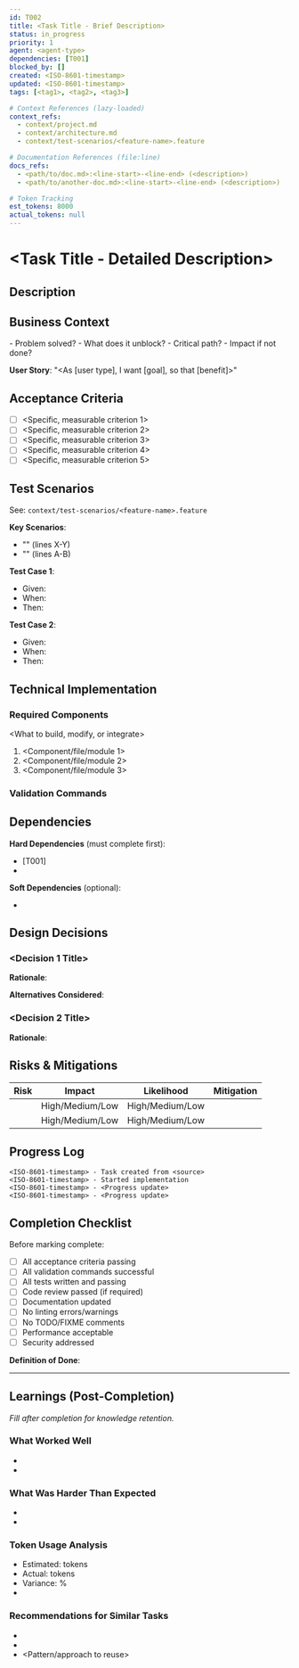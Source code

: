 ```yaml
---
id: T002
title: <Task Title - Brief Description>
status: in_progress
priority: 1
agent: <agent-type>
dependencies: [T001]
blocked_by: []
created: <ISO-8601-timestamp>
updated: <ISO-8601-timestamp>
tags: [<tag1>, <tag2>, <tag3>]

# Context References (lazy-loaded)
context_refs:
  - context/project.md
  - context/architecture.md
  - context/test-scenarios/<feature-name>.feature

# Documentation References (file:line)
docs_refs:
  - <path/to/doc.md>:<line-start>-<line-end> (<description>)
  - <path/to/another-doc.md>:<line-start>-<line-end> (<description>)

# Token Tracking
est_tokens: 8000
actual_tokens: null
---
```


# <Task Title - Detailed Description>

## Description

<Detailed description of what needs to be done. Specify scope and boundaries.>

## Business Context

<Why this matters:>
- Problem solved?
- What does it unblock?
- Critical path?
- Impact if not done?

**User Story**: "<As [user type], I want [goal], so that [benefit]>"

## Acceptance Criteria

- [ ] <Specific, measurable criterion 1>
- [ ] <Specific, measurable criterion 2>
- [ ] <Specific, measurable criterion 3>
- [ ] <Specific, measurable criterion 4>
- [ ] <Specific, measurable criterion 5>

## Test Scenarios

See: `context/test-scenarios/<feature-name>.feature`

**Key Scenarios**:
- "<Scenario name>" (lines X-Y)
- "<Scenario name>" (lines A-B)

<Or inline if no separate file>

**Test Case 1**: <Name>
- Given: <precondition>
- When: <action>
- Then: <expected result>

**Test Case 2**: <Name>
- Given: <precondition>
- When: <action>
- Then: <expected result>

## Technical Implementation

### Required Components

<What to build, modify, or integrate>

1. <Component/file/module 1>
2. <Component/file/module 2>
3. <Component/file/module 3>

### Validation Commands

<Commands to validate implementation>

<Run tests>
<Run build>
<Run linter>
<Check types>
<Verify functionality>

## Dependencies

**Hard Dependencies** (must complete first):

- [T001] <Dependency description and why required>
- <External dependency if any>

**Soft Dependencies** (optional):

- <Nice-to-have but not required>

## Design Decisions

### <Decision 1 Title>

<Decision description>

**Rationale**: <Why chosen>

**Alternatives Considered**: <What else considered and why rejected>

### <Decision 2 Title>

<Decision description>

**Rationale**: <Why chosen>

## Risks & Mitigations

| Risk | Impact | Likelihood | Mitigation |
|------|--------|------------|------------|
| <Risk description> | High/Medium/Low | High/Medium/Low | <How to mitigate> |
| <Risk description> | High/Medium/Low | High/Medium/Low | <How to mitigate> |

## Progress Log

```
<ISO-8601-timestamp> - Task created from <source>
<ISO-8601-timestamp> - Started implementation
<ISO-8601-timestamp> - <Progress update>
<ISO-8601-timestamp> - <Progress update>
```

## Completion Checklist

Before marking complete:

- [ ] All acceptance criteria passing
- [ ] All validation commands successful
- [ ] All tests written and passing
- [ ] Code review passed (if required)
- [ ] Documentation updated
- [ ] No linting errors/warnings
- [ ] No TODO/FIXME comments
- [ ] Performance acceptable
- [ ] Security addressed

**Definition of Done**: <Measurable definition of when truly complete>

---

## Learnings (Post-Completion)

_Fill after completion for knowledge retention._

### What Worked Well

- <What went smoothly>
- <What went smoothly>

### What Was Harder Than Expected

- <What was challenging>
- <What was challenging>

### Token Usage Analysis

- Estimated: <tokens> tokens
- Actual: <tokens> tokens
- Variance: <percentage>%
- <Analysis of why variance occurred>

### Recommendations for Similar Tasks

- <Next time recommendation>
- <Next time recommendation>
- <Pattern/approach to reuse>
